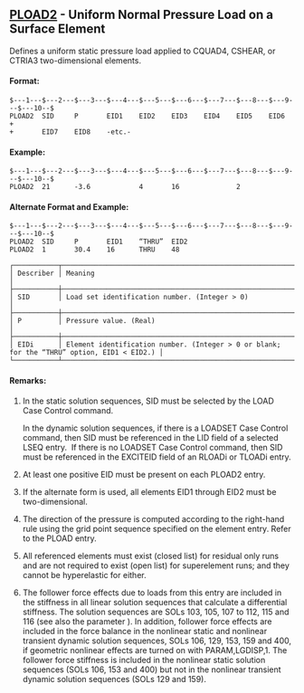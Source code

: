 ## [PLOAD2](https://nexus.hexagon.com/documentationcenter/bundle/MSC_Nastran_2022.4/page/Nastran_Combined_Book/qrg/bulkp/TOC.PLOAD2.xhtml) - Uniform Normal Pressure Load on a Surface Element

Defines a uniform static pressure load applied to CQUAD4, CSHEAR, or CTRIA3 two-dimensional elements.

#### Format:

```nastran
$---1---$---2---$---3---$---4---$---5---$---6---$---7---$---8---$---9---$---10--$
PLOAD2  SID     P       EID1    EID2    EID3    EID4    EID5    EID6    +       
+       EID7    EID8    -etc.-                                                  
```

#### Example:

```nastran
$---1---$---2---$---3---$---4---$---5---$---6---$---7---$---8---$---9---$---10--$
PLOAD2  21      -3.6            4       16              2                       
```

#### Alternate Format and Example:

```nastran
$---1---$---2---$---3---$---4---$---5---$---6---$---7---$---8---$---9---$---10--$
PLOAD2  SID     P       EID1    “THRU”  EID2                                    
PLOAD2  1       30.4    16      THRU    48                                      
```

```text
┌───────────┬────────────────────────────────────────────────────────────────────────────────────────────┐
│ Describer │ Meaning                                                                                    │
├───────────┼────────────────────────────────────────────────────────────────────────────────────────────┤
│ SID       │ Load set identification number. (Integer > 0)                                              │
├───────────┼────────────────────────────────────────────────────────────────────────────────────────────┤
│ P         │ Pressure value. (Real)                                                                     │
├───────────┼────────────────────────────────────────────────────────────────────────────────────────────┤
│ EIDi      │ Element identification number. (Integer > 0 or blank; for the “THRU” option, EID1 < EID2.) │
└───────────┴────────────────────────────────────────────────────────────────────────────────────────────┘
```

#### Remarks:

1. In the static solution sequences, SID must be selected by the LOAD Case Control command.

     In the dynamic solution sequences, if there is a LOADSET Case Control command, then SID must be referenced in the LID field of a selected LSEQ entry.  If there is no LOADSET Case Control command, then SID must be referenced in the EXCITEID field of an RLOADi or TLOADi entry.

2. At least one positive EID must be present on each PLOAD2 entry.
3. If the alternate form is used, all elements EID1 through EID2 must be two-dimensional.
4. The direction of the pressure is computed according to the right-hand rule using the grid point sequence specified on the element entry. Refer to the PLOAD entry.
5. All referenced elements must exist (closed list) for residual only runs and are not required to exist (open list) for superelement runs; and they cannot be hyperelastic for either.
6. The follower force effects due to loads from this entry are included in the stiffness in all linear solution sequences that calculate a differential stiffness. The solution sequences are SOLs 103, 105, 107 to 112, 115 and 116 (see also the parameter  ). In addition, follower force effects are included in the force balance in the nonlinear static and nonlinear transient dynamic solution sequences, SOLs 106, 129, 153, 159 and 400, if geometric nonlinear effects are turned on with PARAM,LGDISP,1. The follower force stiffness is included in the nonlinear static solution sequences (SOLs 106, 153 and 400) but not in the nonlinear transient dynamic solution sequences (SOLs 129 and 159).
